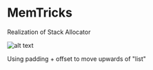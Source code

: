 # MemTricks
Realization of Stack Allocator

![alt text](https://www.google.com/url?sa=i&url=https%3A%2F%2Fwww.gingerbill.org%2Farticle%2F2019%2F02%2F15%2Fmemory-allocation-strategies-003%2F&psig=AOvVaw1NkLmC0oryNhusoQZk6axu&ust=1651272134699000&source=images&cd=vfe&ved=0CAwQjRxqFwoTCLjtnY_qt_cCFQAAAAAdAAAAABAJ)

Using padding + offset to move upwards of "list"
